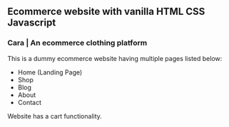 ## Ecommerce website with vanilla HTML CSS Javascript
### Cara | An ecommerce clothing platform
This is a dummy ecommerce website having multiple pages listed below:
- Home (Landing Page)
- Shop
- Blog
- About
- Contact

Website has a cart functionality.